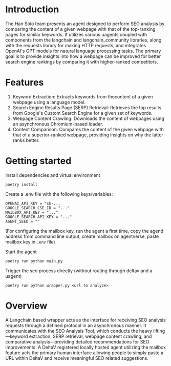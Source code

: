 # Introduction 

The Han Solo team presents an agent designed to
perform SEO analysis by comparing the content of a given webpage with that of
the top-ranking pages for similar keywords. It utilizes various uagents coupled with components from
the langchain and langchain_community libraries,
along with the requests library for making HTTP requests, and
integrates OpenAI's GPT models for natural language processing tasks. The
primary goal is to provide insights into how a webpage can be improved for
better search engine rankings by comparing it with higher-ranked competitors.

# Features
1. Keyword Extraction: Extracts keywords from thecontent of a given webpage using a language model.
2. Search Engine Results Page (SERP) Retrieval: Retrieves the top results from Google's Custom Search Engine for a given set of
keywords.
3. Webpage Content Crawling: Downloads the content of webpages using an asynchronous Chromium-based loader.
4. Content Comparison: Compares the content of the
given webpage with that of a superior-ranked webpage, providing insights on why
the latter ranks better.


# Getting started
Install dependencies and virtual environment
```
poetry install
```

Create a .env file with the following keys/variables:

```
OPENAI_API_KEY = "sk-...
GOOGLE_SEARCH_CSE_ID = "..."
MAILBOX_API_KEY = "..."
GOOGLE_SEARCH_API_KEY = "..."
AGENT_SEED = ""
```
(For configuring the mailbox key, run the agent a first time, copy the agend address from command line output, create mailbox on agentverse, paste mailbox key in `.env` file)

Start the agent
```
poetry run python main.py
```

Trigger the seo process directly (without routing through deltav and a uagent)
```
poetry run python wrapper.py <url to analyze>
```

# Overview
A Langchain based wrapper acts as the interface for receiving SEO analysis
requests through a defined protocol in an asynchronous manner. It communicates
with the SEO Analysis Tool, which conducts the heavy lifting—keyword
extraction, SERP retrieval, webpage content crawling, and comparative
analysis—providing detailed recommendations for SEO improvements.
A DeltaV registered locally hosted agent utilizing the mailbox
feature acts the primary human interface allowing people to simply paste a URL
within DeltaV and receive meaningful SEO related suggestions.

